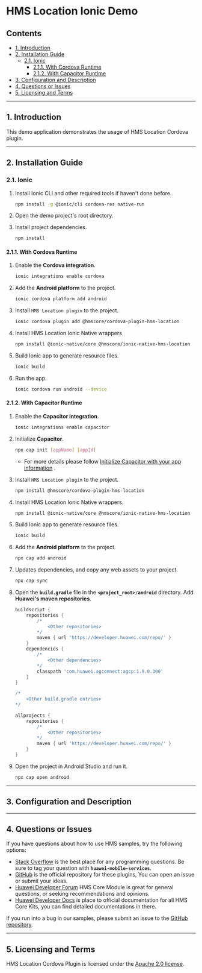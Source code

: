 # HMS Location Ionic Demo

## Contents

- [1. Introduction](#1-introduction)
- [2. Installation Guide](#2-installation-guide)
    - [2.1. Ionic](#21-ionic)
        - [2.1.1. With Cordova Runtime](#211-with-cordova-runtime)
        - [2.1.2. With Capacitor Runtime](#212-with-capacitor-runtime)
- [3. Configuration and Description](#3-configuration-and-description)
- [4. Questions or Issues](#4-questions-or-issues)
- [5. Licensing and Terms](#5-licensing-and-terms)

---

## 1. Introduction

This demo application demonstrates the usage of HMS Location Cordova plugin.

---

## 2. Installation Guide

### 2.1. Ionic

1. Install Ionic CLI and other required tools if haven't done before.

    ```bash
    npm install -g @ionic/cli cordova-res native-run
    ```

2. Open the demo project's root directory.

3. Install project dependencies.

    ```bash
    npm install
    ```

#### 2.1.1. With Cordova Runtime

1. Enable the **Cordova integration**.

    ```bash
    ionic integrations enable cordova
    ```

2. Add the **Android platform** to the project.

    ```bash
    ionic cordova platform add android
    ```

3. Install `HMS Location plugin` to the project.

    ```bash
    ionic cordova plugin add @hmscore/cordova-plugin-hms-location
    ```

4. Install HMS Location Ionic Native wrappers

    ```bash
    npm install @ionic-native/core @hmscore/ionic-native-hms-location
    ```

5. Build Ionic app to generate resource files.

    ```bash
    ionic build
    ```

6. Run the app.

    ```bash
    ionic cordova run android --device
    ```

#### 2.1.2. With Capacitor Runtime

1. Enable the **Capacitor integration**.

   ```bash
   ionic integrations enable capacitor
   ```

2. Initialize **Capacitor**.

    ```bash
    npx cap init [appName] [appId]
    ```

    - For more details please
      follow [Initialize Capacitor with your app information](https://capacitorjs.com/docs/getting-started/with-ionic#initialize-capacitor-with-your-app-information)
      .

3. Install `HMS Location plugin` to the project.

    ```bash
    npm install @hmscore/cordova-plugin-hms-location
    ```

4. Install HMS Location Ionic Native wrappers.

    ```bash
    npm install @ionic-native/core @hmscore/ionic-native-hms-location
    ```

5. Build Ionic app to generate resource files.

    ```bash
    ionic build
    ```

6. Add the **Android platform** to the project.

    ```bash
    npx cap add android
    ```

7. Updates dependencies, and copy any web assets to your project.

    ```bash
    npx cap sync
    ```

8. Open the **`build.gradle`** file in the **`<project_root>/android`** directory. Add **Huawei's
   maven repositories**.

    ```groovy
    buildscript {
        repositories {
            /*
                <Other repositories>
            */
            maven { url 'https://developer.huawei.com/repo/' }
        }
        dependencies {
            /*
                <Other dependencies>
            */
            classpath 'com.huawei.agconnect:agcp:1.9.0.300'
        }
    }

    /*
        <Other build.gradle entries>
    */

    allprojects {
        repositories {
            /*
                <Other repositories>
            */
            maven { url 'https://developer.huawei.com/repo/' }
        }
    }
    ```

9. Open the project in Android Studio and run it.

    ```bash
    npx cap open android
    ```

---

## 3. Configuration and Description

---

## 4. Questions or Issues

If you have questions about how to use HMS samples, try the following options:

- [Stack Overflow](https://stackoverflow.com/questions/tagged/huawei-mobile-services) is the best
  place for any programming questions. Be sure to tag your question
  with **`huawei-mobile-services`**.
- [GitHub](https://github.com/HMS-Core/hms-cordova-plugin) is the official repository for these
  plugins, You can open an issue or submit your ideas.
- [Huawei Developer Forum](https://forums.developer.huawei.com/forumPortal/en/home?fid=0101187876626530001&ha_source=hms1)
  HMS Core Module is great for general questions, or seeking recommendations and opinions.
- [Huawei Developer Docs](https://developer.huawei.com/consumer/en/doc/overview/HMS-Core-Plugin?ha_source=hms1)
  is place to official documentation for all HMS Core Kits, you can find detailed documentations in
  there.

If you run into a bug in our samples, please submit an issue to
the [GitHub repository](https://github.com/HMS-Core/hms-cordova-plugin).

---

## 5. Licensing and Terms

HMS Location Cordova Plugin is licensed under the [Apache 2.0 license](LICENSE).


